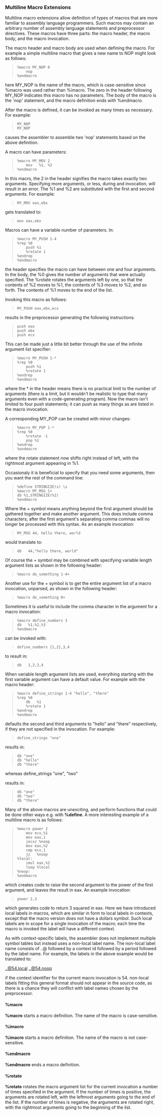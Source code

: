 ### Multiline Macro Extensions

 
 Multiline macro extensions allow definition of types of macros that are more familiar to assembly language programmers.  Such macros may contain an arbitrary number of assembly language statements and preprocessor directives.  These macros have three parts:  the macro header, the macro body, and the macro invocation.
 
 The macro header and macro body are used when defining the macro.  For example a simple multiline macro that gives a new name to NOP might look as follows:
 
>     %macro MY_NOP 0
>         nop
>     %endmacro
 
 here MY_NOP is the name of the macro, which is case-sensitive since %macro was used rather than %imacro.  The zero in the header following MY_NOP indicates this macro has no parameters.  The body of the macro is the 'nop' statement, and the macro definition ends with %endmacro.
 
 After the macro is defined, it can be invoked as many times as necessary.  For example:
 
>     MY_NOP
>     MY_NOP
 
 causes the assembler to assemble two 'nop' statements based on the above definition.
 
 A macro can have parameters:
 
>     %macro MY_MOV 2
>         mov   %1, %2
>     %endmacro
 
 In this macro, the 2 in the header signifies the macro takes exactly two arguments.  Specifying more arguments, or less, during and invocation, will result in an error.  The %1 and %2 are substituted with the first and second arguments.  For example:
 
>     MY_MOV eax,ebx
 
 gets translated to:
 
>     mov eax,ebx
 
 
 Macros can have a variable number of parameters.  In:
 
>     %macro MY_PUSH 1-4
>     %rep %0
>         push %1
>         %rotate 1
>     %endrep
>     %endmacro
 
 the header specifies the macro can have between one and four arguments.  In the body, the %0 gives the number of arguments that were actually specified.  The %rotate rotates the arguments left by one, so that the contents of %2 moves to %1, the contents of %3 moves to %2, and so forth.  The contents of %1 moves to the end of the list.
 
 Invoking this macro as follows:
 
>     MY_PUSH eax,ebx,ecx
 
 results in the preprocessor generating the following instructions:
 
>     push eax
>     push ebx
>     push ecx
 
 This can be made just a little bit better through the use of the infinite argument list specifier:
 
>     %macro MY_PUSH 1-*
>     %rep %0
>         push %1
>         %rotate 1
>     %endrep
>     %endmacro
 
 where the \* in the header means there is no practical limit to the number of arguments (there is a limit, but it wouldn't be realistic to type that many arguments even with a code-generating program).  Now the macro isn't limited to four push statements; it can push as many things as are listed in the macro invocation.
 
 A corresponding MY_POP can be created with minor changes:
 
>     %macro MY_POP 1-*
>     %rep %0
>         %rotate -1
>         pop %1
>     %endrep
>     %endmacro
 
 where the rotate statement now shifts right instead of left, with the rightmost argument appearing in %1.
 
 Occasionaly it is beneficial to specify that you need some arguments, then you want the rest of the command line:
 
>     %define STRINGIZE(s) \s
>     %macro MY_MSG 1+
>     db %1,STRINGIZE(%2)
>     %endmacro
 
 Where the + symbol means anything beyond the first argument should be gathered together and make another argument.  This does include comma characters; after the first argument's separating comma commas will no longer be processed with this syntax.  As an example invocation:
 
>     MY_MSG 44, hello there, world
 
 would translate to:
 
>     db   44,"hello there, world"
 
 Of course the + symbol may be combined with specifying variable length argument lists as shown in the following header:
 
>     %macro do_something 1-4+
 
 Another use for the + symbol is to get the entire argument list of a macro invocation, unparsed, as shown in the following header:
 
>     %macro do_something 0+
 
 Sometimes it is useful to include the comma character in the argument for a macro invocation:
 
>     %macro define_numbers 3
>     db   %1,%2,%3
>     %endmacro
 
 can be invoked with:
 
>     define_numbers {1,2},3,4
 
 to result in:
 
>     db   1,2,3,4
 
 When variable length argument lists are used, everything starting with the first variable argument can have a default value.  For example with the macro header:
 
>     %macro define_strings 1-4 "hello", "there"
>     %rep %0
>         db   %1
>         %rotate 1
>     %endrep
>     %endmacro
 
 defaults the second and third arguments to "hello" and "there" respectively, if they are not specified in the invocation.  For example:
 
>     define_strings "one"
 
 results in:
 
>     db "one"
>     db "hello"
>     db "there"
 
 whereas define_strings "one", "two"
 
 results in:
 
>     db "one"
>     db "two"
>     db "there"
 
 Many of the above macros are unexciting, and perform functions that could be done other ways e.g. with **%define**.  A more interesting example of a multiline macro is as follows:
 
>     %macro power 2
>         mov ecx,%1
>         mov eax,1
>         jecxz %noop
>         mov eax,%2
>         cmp ecx,1
>         jz   %noop
>     %local:
>         imul eax,%2
>         loop %local
>     %noop:
>     %endmacro
 
 which creates code to raise the second argument to the power of the first argument, and leaves the result in eax.  An example invocation:
 
>     power 2,3
 
 which generates code to return 3 squared in eax.  Here we have introduced local labels in macros, which are similar in form to local labels in contexts, except that the macro version does not have a dollars symbol.  Such local labels are in scope for a single invocation of the macro;  each time the macro is invoked the label will have a different context.  
 
 As with context-specific labels, the assembler does not implement multiple symbol tables but instead uses a non-local label name.  The non-local label name consists of ..@ followed by a context id followed by a period followed by the label name.  For example, the labels in the above example would be translated to:
 
 ..@54.local
 ..@54.noop
 
 if the context identifier for the current macro invocation is 54.  non-local labels fitting this general format should not appear in the source code, as there is a chance they will conflict with label names chosen by the preprocessor.


#### %macro

 **%macro** starts a macro definition.  The name of the macro is case-sensitive.


#### %imacro

 **%imacro** starts a macro definition.  The name of the macro is not case-sensitive.


#### %endmacro

 **%endmacro** ends a macro definition.


#### %rotate

 **%rotate** rotates the macro argument list for the current invocation a number of times specified in the argument.  If the number of times is positive, the arguments are rotated left, with the leftmost arguments going to the end of the list.  If the number of times is negative, the arguments are rotated right, with the rightmost arguments going to the beginning of the list.
 
   